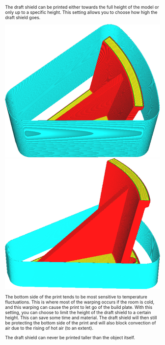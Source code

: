 The draft shield can be printed either towards the full height of the model or only up to a specific height. This setting allows you to choose how high the draft shield goes.

![The draft shield is equally high as the model](../images/draft_shield_enabled.png)
![The draft shield is limited to 20mm high](../images/draft_shield_height_limitation.png)

The bottom side of the print tends to be most sensitive to temperature fluctuations. This is where most of the warping occurs if the room is cold, and this warping can cause the print to let go of the build plate. With this setting, you can choose to limit the height of the draft shield to a certain height. This can save some time and material. The draft shield will then still be protecting the bottom side of the print and will also block convection of air due to the rising of hot air (to an extent).

The draft shield can never be printed taller than the object itself.